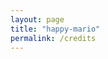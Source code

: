```yaml
---
layout: page
title: "happy-mario"
permalink: /credits
---
```

<html lang="en">
<head>
    <meta charset="UTF-8">
    <meta name="viewport" content="width=device-width, initial-scale=1.0">
    <title>Stackable Rocks Game</title>
    <link rel="stylesheet" href="styles.css">
</head>
<body>
    <div id="game-container">
        <!-- Rocks will be added here dynamically -->
    </div>
    <script src="game.js"></script>
</body>
</html>
